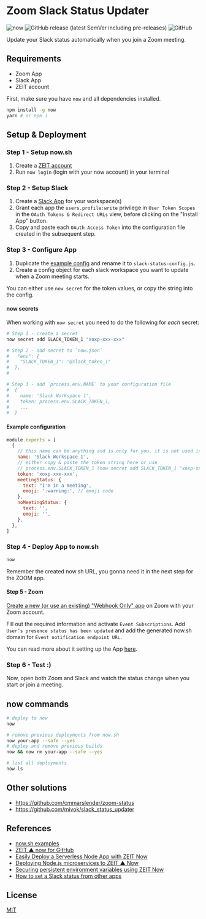# Zoom Slack Status Updater

![now](https://img.shields.io/badge/deploy%20on-now.sh-green?logo=zeit&style=flat)
![GitHub release (latest SemVer including pre-releases)](https://img.shields.io/github/v/release/natterstefan/zoom-slack-status-updater?include_prereleases)
![GitHub](https://img.shields.io/github/license/natterstefan/zoom-slack-status-updater)

Update your Slack status automatically when you join a Zoom meeting.

## Requirements

- Zoom App
- Slack App
- ZEIT account

First, make sure you have `now` and all dependencies installed.

```bash
npm install -g now
yarn # or npm i
```

## Setup & Deployment

### Step 1 - Setup now.sh

1. Create a [ZEIT account](https://zeit.co/signup)
2. Run `now login` (login with your now account) in your terminal

### Step 2 - Setup Slack

1. Create a [Slack App](https://api.slack.com/apps) for your workspace(s)
2. Grant each app the `users.profile:write` privilege in `User Token Scopes`
   in the `OAuth Tokens & Redirect URLs` view, before clicking on the "Install
   App" button.
3. Copy and paste each `OAuth Access Token` into the configuration file created
   in the subsequent step.

### Step 3 - Configure App

1. Duplicate the [example config](./slack-status-config-example.js) and rename
   it to `slack-status-config.js`.
2. Create a config object for each slack workspace you want to update when a
   Zoom meeting starts.

You can either use `now secret` for the token values, or copy the string into
the config.

#### now secrets

When working with `now secret` you need to do the following for _each_ secret:

```bash
# Step 1 - create a secret
now secret add SLACK_TOKEN_1 "xoxp-xxx-xxx"

# Step 2 - add secret to `now.json`
#   "env": {
#    "SLACK_TOKEN_1": "@slack_token_1"
#  },
#

# Step 3 - add `process.env.NAME` to your configuration file
#  {
#    name: 'Slack Workspace 1',
#    token: process.env.SLACK_TOKEN_1,
#    ...
#  }
```

#### Example configuration

```js
module.exports = [
  {
    // this name can be anything and is only for you, it is not used in the app
    name: 'Slack Workspace 1',
    // either copy & paste the token string here or use
    // process.env.SLACK_TOKEN_1 (now secret add SLACK_TOKEN_1 "xoxp-xxx-xxx")
    token: 'xoxp-xxx-xxx',
    meetingStatus: {
      text: "I'm in a meeting",
      emoji: ':warning:', // emoji code
    },
    noMeetingStatus: {
      text: '',
      emoji: '',
    },
  },
]
```

### Step 4 - Deploy App to now.sh

```bash
now
```

Remember the created now.sh URL, you gonna need it in the next step for the ZOOM
app.

#### Step 5 - Zoom

[Create a new (or use an existing) "Webhook Only" app](https://marketplace.zoom.us/develop/create)
on Zoom with your Zoom account.

Fill out the required information and activate `Event Subscriptions`. Add
`User’s presence status has been updated` and add the generated now.sh domain
for `Event notification endpoint URL`.

You can read more about it setting up the App [here](https://marketplace.zoom.us/docs/api-reference/webhook-reference/user-events/presence-status-updated).

### Step 6 - Test :)

Now, open both Zoom and Slack and watch the status change when you start or
join a meeting.

## now commands

```bash
# deploy to now
now

# remove previous deployments from now.sh
now your-app --safe --yes
# deploy and remove previous builds
now && now rm your-app --safe --yes

# list all deployments
now ls
```

## Other solutions

- https://github.com/cmmarslender/zoom-status
- https://github.com/mivok/slack_status_updater

## References

- [now.sh examples](https://github.com/zeit/now/tree/master/examples)
- [ZEIT ▲ now for GitHub](https://zeit.co/docs/v2/git-integrations/zeit-now-for-github)
- [Easily Deploy a Serverless Node App with ZEIT Now](https://scotch.io/tutorials/easily-deploy-a-serverless-node-app-with-zeit-now#toc-deploy-application-using-now)
- [Deploying Node.js microservices to ZEIT ▲ Now](https://nodesource.com/blog/deploying-nodejs-microservices-to-ZEIT)
- [Securing persistent environment variables using ZEIT Now](https://humanwhocodes.com/blog/2019/09/securing-persistent-environment-variables-zeit-now/)
- [How to set a Slack status from other apps](https://medium.com/slack-developer-blog/how-to-set-a-slack-status-from-other-apps-ab4eef871339)

## License

[MIT](License)
